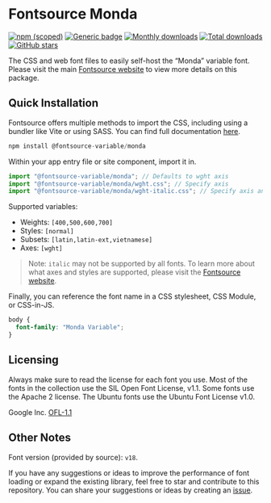 # Fontsource Monda

[![npm (scoped)](https://img.shields.io/npm/v/@fontsource-variable/monda?color=brightgreen)](https://www.npmjs.com/package/@fontsource-variable/monda) [![Generic badge](https://img.shields.io/badge/fontsource-passing-brightgreen)](https://github.com/fontsource/fontsource) [![Monthly downloads](https://badgen.net/npm/dm/@fontsource-variable/monda)](https://github.com/fontsource/fontsource) [![Total downloads](https://badgen.net/npm/dt/@fontsource-variable/monda)](https://github.com/fontsource/fontsource) [![GitHub stars](https://img.shields.io/github/stars/fontsource/fontsource.svg?style=social&label=Star)](https://github.com/fontsource/fontsource/stargazers)

The CSS and web font files to easily self-host the “Monda” variable font. Please visit the main [Fontsource website](https://fontsource.org/fonts/monda) to view more details on this package.

## Quick Installation

Fontsource offers multiple methods to import the CSS, including using a bundler like Vite or using SASS. You can find full documentation [here](https://fontsource.org/docs/getting-started/introduction).

```javascript
npm install @fontsource-variable/monda
```

Within your app entry file or site component, import it in.

```javascript
import "@fontsource-variable/monda"; // Defaults to wght axis
import "@fontsource-variable/monda/wght.css"; // Specify axis
import "@fontsource-variable/monda/wght-italic.css"; // Specify axis and style
```

Supported variables:
- Weights: `[400,500,600,700]`
- Styles: `[normal]`
- Subsets: `[latin,latin-ext,vietnamese]`
- Axes: `[wght]`

> Note: `italic` may not be supported by all fonts. To learn more about what axes and styles are supported, please visit the [Fontsource website](https://fontsource.org/fonts/monda).

Finally, you can reference the font name in a CSS stylesheet, CSS Module, or CSS-in-JS.

```css
body {
  font-family: "Monda Variable";
}
```

## Licensing
Always make sure to read the license for each font you use. Most of the fonts in the collection use the SIL Open Font License, v1.1. Some fonts use the Apache 2 license. The Ubuntu fonts use the Ubuntu Font License v1.0.

Google Inc.
[OFL-1.1](http://scripts.sil.org/OFL)

## Other Notes
Font version (provided by source): `v18`.

If you have any suggestions or ideas to improve the performance of font loading or expand the existing library, feel free to star and contribute to this repository. You can share your suggestions or ideas by creating an [issue](https://github.com/fontsource/fontsource/issues).